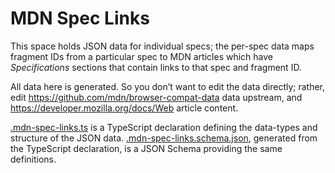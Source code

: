 # MDN Spec Links

This space holds JSON data for individual specs; the per-spec data maps fragment
IDs from a particular spec to MDN articles which have *Specifications* sections
that contain links to that spec and fragment ID.

All data here is generated. So you don’t want to edit the data directly;
rather, edit https://github.com/mdn/browser-compat-data data upstream, and
https://developer.mozilla.org/docs/Web article content.

[.mdn-spec-links.ts][1] is a TypeScript declaration defining the data-types and
structure of the JSON data. [.mdn-spec-links.schema.json][2], generated from the
TypeScript declaration, is a JSON Schema providing the same definitions.

[1]: https://github.com/w3c/mdn-spec-links/blob/HEAD/.mdn-spec-links.ts
[2]: https://github.com/w3c/mdn-spec-links/blob/HEAD/.mdn-spec-links.schema.json
